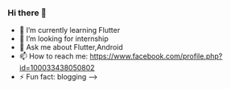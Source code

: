 ### Hi there 👋
- 🌱 I’m currently learning Flutter
- 🤔 I’m looking for internship
- 💬 Ask me about Flutter,Android
- 📫 How to reach me: https://www.facebook.com/profile.php?id=100033438050802
- ⚡ Fun fact: blogging
-->
